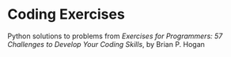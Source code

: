# Coding Exercises

Python solutions to problems from *Exercises for Programmers: 57 Challenges to Develop Your Coding Skills*, by Brian P. Hogan
